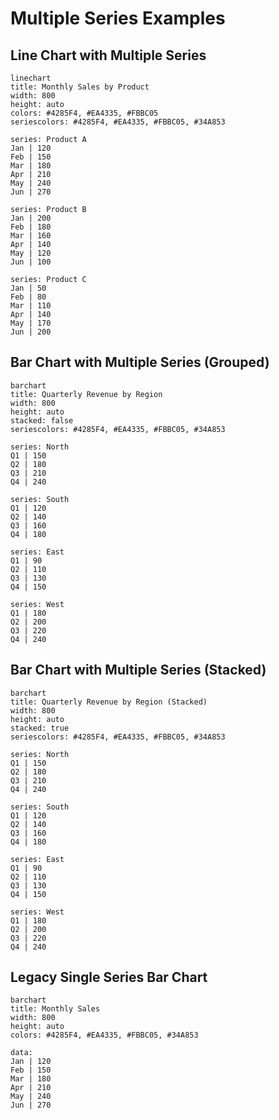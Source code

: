 # Multiple Series Examples

## Line Chart with Multiple Series

```chart
linechart
title: Monthly Sales by Product
width: 800
height: auto
colors: #4285F4, #EA4335, #FBBC05
seriescolors: #4285F4, #EA4335, #FBBC05, #34A853

series: Product A
Jan | 120
Feb | 150
Mar | 180
Apr | 210
May | 240
Jun | 270

series: Product B
Jan | 200
Feb | 180
Mar | 160
Apr | 140
May | 120
Jun | 100

series: Product C
Jan | 50
Feb | 80
Mar | 110
Apr | 140
May | 170
Jun | 200
```

## Bar Chart with Multiple Series (Grouped)

```chart
barchart
title: Quarterly Revenue by Region
width: 800
height: auto
stacked: false
seriescolors: #4285F4, #EA4335, #FBBC05, #34A853

series: North
Q1 | 150
Q2 | 180
Q3 | 210
Q4 | 240

series: South
Q1 | 120
Q2 | 140
Q3 | 160
Q4 | 180

series: East
Q1 | 90
Q2 | 110
Q3 | 130
Q4 | 150

series: West
Q1 | 180
Q2 | 200
Q3 | 220
Q4 | 240
```

## Bar Chart with Multiple Series (Stacked)

```chart
barchart
title: Quarterly Revenue by Region (Stacked)
width: 800
height: auto
stacked: true
seriescolors: #4285F4, #EA4335, #FBBC05, #34A853

series: North
Q1 | 150
Q2 | 180
Q3 | 210
Q4 | 240

series: South
Q1 | 120
Q2 | 140
Q3 | 160
Q4 | 180

series: East
Q1 | 90
Q2 | 110
Q3 | 130
Q4 | 150

series: West
Q1 | 180
Q2 | 200
Q3 | 220
Q4 | 240
```

## Legacy Single Series Bar Chart

```chart
barchart
title: Monthly Sales
width: 800
height: auto
colors: #4285F4, #EA4335, #FBBC05, #34A853

data:
Jan | 120
Feb | 150
Mar | 180
Apr | 210
May | 240
Jun | 270
``` 